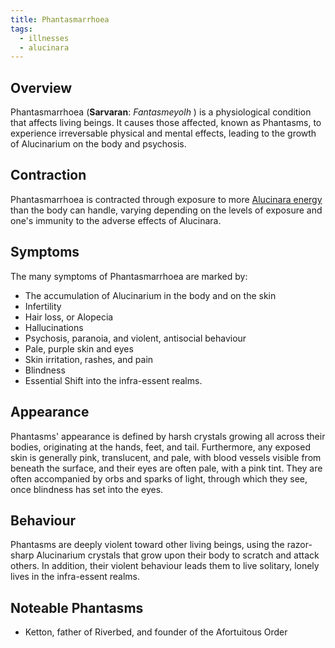 ```yaml
---
title: Phantasmarrhoea
tags:
  - illnesses
  - alucinara
---
```

## Overview
Phantasmarrhoea (**Sarvaran**: *Fantasmeyolh* ) is a physiological condition that affects living beings. It causes those affected, known as Phantasms, to experience irreversable physical and mental effects, leading to the growth of Alucinarium on the body and psychosis.
## Contraction
Phantasmarrhoea is contracted through exposure to more [Alucinara energy](cosmology/alucinara.md) than the body can handle, varying depending on the levels of exposure and one's immunity to the adverse effects of Alucinara.
## Symptoms
The many symptoms of Phantasmarrhoea are marked by:
- The accumulation of Alucinarium in the body and on the skin
- Infertility
- Hair loss, or Alopecia
- Hallucinations
- Psychosis, paranoia, and violent, antisocial behaviour 
- Pale, purple skin and eyes
- Skin irritation, rashes, and pain
- Blindness
- Essential Shift into the infra-essent realms.
## Appearance
Phantasms' appearance is defined by harsh crystals growing all across their bodies, originating at the hands, feet, and tail. Furthermore, any exposed skin is generally pink, translucent, and pale, with blood vessels visible from beneath the surface, and their eyes are often pale, with a pink tint. They are often accompanied by orbs and sparks of light, through which they see, once blindness has set into the eyes.
## Behaviour
Phantasms are deeply violent toward other living beings, using the razor-sharp Alucinarium crystals that grow upon their body to scratch and attack others. In addition, their violent behaviour leads them to live solitary, lonely lives in the infra-essent realms.
## Noteable Phantasms
- Ketton, father of Riverbed, and founder of the Afortuitous Order